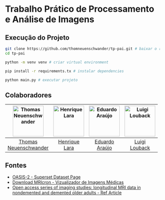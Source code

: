 # Trabalho Prático de Processamento e Análise de Imagens

## Execução do Projeto

```bash
git clone https://github.com/thomneuenschwander/tp-pai.git # baixar o repositório
cd tp-pai

python -m venv venv # criar virtual environment

pip install -r requirements.tx # instalar dependencies

python main.py # executar projeto
```

## Colaboradores
| <img src="https://github.com/thomneuenschwander.png" width="100" height="100" alt="Thomas Neuenschwander"/> | <img src="https://github.com/henriquerlara.png" width="100" height="100" alt="Henrique Lara"/> | <img src="https://github.com/EduardoAVS.png" width="100" height="100" alt="Eduardo Araújo"/> | <img src="https://github.com/LuigiLouback.png" width="100" height="100" alt="Luigi Louback"/> |
|:---:|:---:|:---:|:---:|
| [Thomas <br> Neuenschwander](https://github.com/thomneuenschwander) | [Henrique <br> Lara](https://github.com/henriquerlara) | [Eduardo <br> Araújo](https://github.com/EduardoAVS) | [Luigi <br> Louback](https://github.com/LuigiLouback) |

## Fontes
- [OASIS-2 - Superset Dataset Page](https://sites.wustl.edu/oasisbrains/home/oasis-2)
- [Download MRIcron - Vizualizador de Imagens Médicas](https://people.cas.sc.edu/rorden/mricron/install.html)
- [Open access series of imaging studies: longitudinal MRI data in nondemented and demented older adults - Ref Article](https://pubmed.ncbi.nlm.nih.gov/19929323)